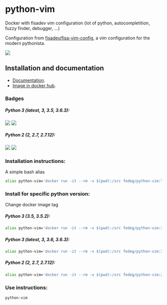 # python-vim

Docker with fisadev vim configuration (lot of python, autocompletition, fuzzy finder, debugger, ...)

Configuration from [fisadev/fisa-vim-config](https://github.com/fisadev/fisa-vim-config "fisa-vim-config"), a vim configuration for the modern pythonista.

![](https://raw.githubusercontent.com/FedeG/python-vim/gh-pages/images/demo.gif)

## Installation and documentation
- [Documentation](https://fedeg.github.io/python-vim/ "github page").
- [Image in docker hub](https://hub.docker.com/r/fedeg/python-vim/ "docker hub").

### Badges

##### Python 3 (latest, 3, 3.5, 3.6.3):
[![](https://images.microbadger.com/badges/version/fedeg/python-vim:latest.svg)](http://microbadger.com/images/fedeg/python-vim:latest "Get your own version badge on microbadger.com")  [![](https://images.microbadger.com/badges/image/fedeg/python-vim:latest.svg)](http://microbadger.com/images/fedeg/python-vim:latest "Get your own image badge on microbadger.com")

##### Python 2 (2, 2.7, 2.7.12):
[![](https://images.microbadger.com/badges/version/fedeg/python-vim:2.7.12.svg)](http://microbadger.com/images/fedeg/python-vim:2.7.12 "Get your own version badge on microbadger.com")  [![](https://images.microbadger.com/badges/image/fedeg/python-vim:2.7.12.svg)](http://microbadger.com/images/fedeg/python-vim:2.7.12 "Get your own image badge on microbadger.com")

### Installation instructions:
A simple bash alias
```bash
alias python-vim='docker run -it --rm -v $(pwd):/src fedeg/python-vim:latest'
```

### Install for specific python version:
Change docker image tag

#####  Python 3 (3.5, 3.5.2):
```bash
alias python-vim='docker run -it --rm -v $(pwd):/src fedeg/python-vim:3.5'
```

#####  Python 3 (latest, 3, 3.6, 3.6.3):
```bash
alias python-vim='docker run -it --rm -v $(pwd):/src fedeg/python-vim:3'
```

##### Python 2 (2, 2.7, 2.7.12):
```bash
alias python-vim='docker run -it --rm -v $(pwd):/src fedeg/python-vim:2'
```

### Use instructions:
```bash
python-vim
```
